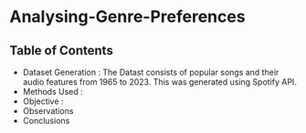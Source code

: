 # Analysing-Genre-Preferences
## Table of Contents
- Dataset Generation : The Datast consists of popular songs and their audio features from 1965 to 2023. This was generated using Spotify API.
- Methods Used : 
- Objective : 
- Observations
- Conclusions
  <!--What was your motivation? Why did you build this project?

What problem does the project solve? Or, what it does?

Why you used specific technologies? If your project has a lot of many features, list them here.

Mention some of the challenges you faced and features you hope to implement in the future.

Mention anything that you think you are proud of building or having in that project

What did you learn in the process?

What’s next for the project?

Mention languages, frameworks, databases, etc.

Provide deploy links or any other required links. --!>
